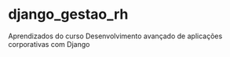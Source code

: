 # django_gestao_rh
Aprendizados do curso Desenvolvimento avançado de aplicações corporativas com Django
